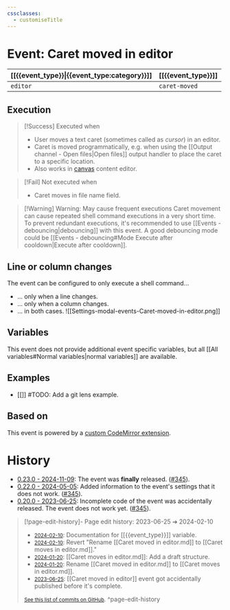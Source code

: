 ```yaml
---
cssclasses:
  - customiseTitle
---
```

# Event: Caret moved in editor
| [[{{event_type}}\|{{event_type:category}}]] | [[{{event_type}}]] |
| ---- | --- |
| `editor` | `caret-moved` |
## Execution
> [!Success] Executed when
> - User moves a text caret (sometimes called as _cursor_) in an editor.
> - Caret is moved programmatically, e.g. when using the [[Output channel - Open files|Open files]] output handler to place the caret to a specific location.
> - Also works in [canvas](https://obsidian.md/canvas) content editor.

> [!Fail] Not executed when
> - Caret moves in file name field.

> [!Warning] Warning: May cause frequent executions
> Caret movement can cause repeated shell command executions in a very short time. To prevent redundant executions, it's recommended to use [[Events - debouncing|debouncing]] with this event. A good debouncing mode could be [[Events - debouncing#Mode Execute after cooldown|Execute after cooldown]].

## Line or column changes

The event can be configured to only execute a shell command...
 - ... only when a line changes.
 - ... only when a column changes.
 - ... in both cases.
![[Settings-modal-events-Caret-moved-in-editor.png]]

## Variables

This event does not provide additional event specific variables, but all [[All variables#Normal variables|normal variables]] are available.

## Examples
- [[]] #TODO: Add a git lens example.

## Based on
This event is powered by a [custom CodeMirror extension](https://github.com/Taitava/obsidian-shellcommands/blob/96e7656a48dc5ca3bcaad7cfca052c39b4ac7252/src/events/SC_Event_CaretMoved.ts#L37-L69).

# History
- [0.23.0 - 2024-11-09](https://github.com/Taitava/obsidian-shellcommands/blob/main/CHANGELOG.md#0230---2024-11-09): The event was **finally** released. ([#345](https://github.com/Taitava/obsidian-shellcommands/issues/345)).
- [0.22.0 - 2024-05-05](https://github.com/Taitava/obsidian-shellcommands/blob/main/CHANGELOG.md#0220---2024-05-05): Added information to the event's settings that it does not work. ([#345](https://github.com/Taitava/obsidian-shellcommands/issues/345)).
- [0.20.0 - 2023-06-25](https://github.com/Taitava/obsidian-shellcommands/blob/main/CHANGELOG.md#0200---2023-06-25): Incomplete code of the event was accidentally released. The event does not work yet. ([#345](https://github.com/Taitava/obsidian-shellcommands/issues/345)).

> [!page-edit-history]- Page edit history: 2023-06-25 &#10132; 2024-02-10
> - [<small>2024-02-10</small>](https://github.com/Taitava/obsidian-shellcommands-documentation/commit/0ef4d4c717223599d69d32a92845bef694925026): Documentation for [[{{event_type}}]] variable.
> - [<small>2024-02-10</small>](https://github.com/Taitava/obsidian-shellcommands-documentation/commit/15ca166abf48b17bdb6a8a3f4d4cd6142cb8d9e3): Revert "Rename [[Caret moved in editor.md]] to [[Caret moves in editor.md]]."
> - [<small>2024-01-20</small>](https://github.com/Taitava/obsidian-shellcommands-documentation/commit/26d8f10feea73020c6108d632b8581e2f9e40c4e): [[Caret moves in editor.md]]: Add a draft structure.
> - [<small>2024-01-20</small>](https://github.com/Taitava/obsidian-shellcommands-documentation/commit/1399ca5f52956bd6ba2b3202720d6422f270c088): Rename [[Caret moved in editor.md]] to [[Caret moves in editor.md]].
> - [<small>2023-06-25</small>](https://github.com/Taitava/obsidian-shellcommands-documentation/commit/df52c62a0ea458e8f4c29614f5af7baca7573255): [[Caret moved in editor]] event got accidentally published before it's complete.
> 
> [<small>See this list of commits on GitHub</small>](https://github.com/Taitava/obsidian-shellcommands-documentation/commits/main/Events/Caret%20moved%20in%20editor.md).
> ^page-edit-history